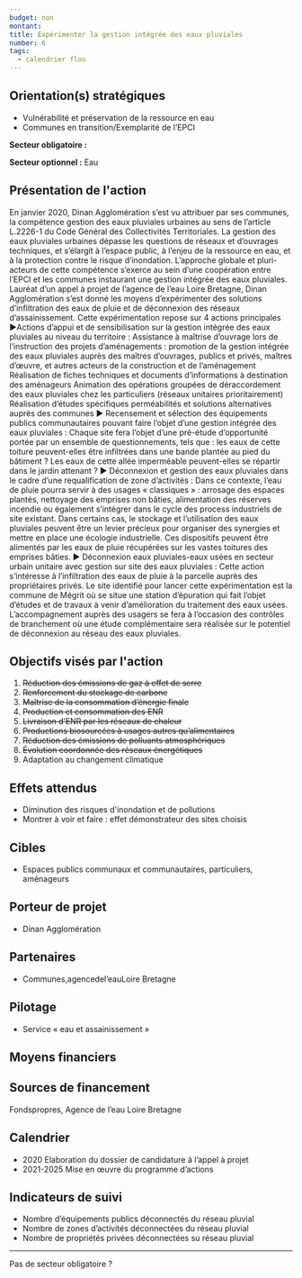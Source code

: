 ```yaml
---
budget: non
montant:
title: Expérimenter la gestion intégrée des eaux pluviales
number: 6
tags:
  - calendrier flou
---
```


## Orientation(s) stratégiques

- Vulnérabilité et préservation de la ressource en eau
- Communes en transition/Exemplarité de l’EPCI

**Secteur obligatoire :**

**Secteur optionnel :** Eau

## Présentation de l'action

En janvier 2020, Dinan Agglomération s’est vu attribuer par ses communes, la compétence gestion des eaux pluviales urbaines au sens de l’article L.2226-1 du Code Général des Collectivités Territoriales. La gestion des eaux pluviales urbaines dépasse les questions de réseaux et d’ouvrages techniques, et s’élargit à l’espace public, à l’enjeu de la ressource en eau, et à la protection contre le risque d’inondation. L’approche globale et pluri-acteurs de cette compétence s’exerce au sein d’une coopération entre l’EPCI et les communes instaurant une gestion intégrée des eaux pluviales. Lauréat d’un appel à projet de l’agence de l’eau Loire Bretagne, Dinan Agglomération s’est donné les moyens d’expérimenter des solutions d’infiltration des eaux de pluie et de déconnexion des réseaux d’assainissement. Cette expérimentation repose sur 4 actions principales
►Actions d’appui et de sensibilisation sur la gestion intégrée des eaux pluviales au niveau du territoire :
Assistance à maîtrise d’ouvrage lors de l’instruction des projets
d’aménagements : promotion de la gestion intégrée des eaux pluviales auprès des maîtres d’ouvrages, publics et privés, maîtres d’œuvre, et autres acteurs de la construction et de l’aménagement
Réalisation de fiches techniques et documents d’informations à destination des aménageurs
Animation des opérations groupées de déraccordement des eaux pluviales chez les particuliers (réseaux unitaires prioritairement)
Réalisation d’études spécifiques perméabilités et solutions alternatives auprès des communes
► Recensement et sélection des équipements publics communautaires pouvant faire l’objet d’une gestion intégrée des eaux pluviales :
Chaque site fera l’objet d’une pré-étude d’opportunité portée par un ensemble de questionnements, tels que : les eaux de cette toiture peuvent-elles être infiltrées dans une bande plantée au pied du bâtiment ? Les eaux de cette allée imperméable peuvent-elles se répartir dans le jardin attenant ?
► Déconnexion et gestion des eaux pluviales dans le cadre d’une requalification de zone d’activités :
Dans ce contexte, l’eau de pluie pourra servir à des usages « classiques » : arrosage des espaces plantés, nettoyage des emprises non bâties, alimentation des réserves incendie ou également s’intégrer dans le cycle des process industriels de site existant.
Dans certains cas, le stockage et l’utilisation des eaux pluviales peuvent être un levier précieux pour organiser des synergies et mettre en place une écologie industrielle. Ces dispositifs peuvent être alimentés par les eaux de pluie récupérées sur les vastes toitures des emprises bâties.
► Déconnexion eaux pluviales-eaux usées en secteur urbain unitaire avec gestion sur site des eaux pluviales :
Cette action s’intéresse à l’infiltration des eaux de pluie à la parcelle auprès des propriétaires privés. Le site identifié pour lancer cette expérimentation est la commune de Mégrit où se situe une station d’épuration qui fait l’objet d’études et de travaux à venir d’amélioration du traitement des eaux usées.
L’accompagnement auprès des usagers se fera à l’occasion des contrôles de branchement où une étude complémentaire sera réalisée sur le potentiel de déconnexion au réseau des eaux pluviales.

## Objectifs visés par l'action

1. ~~Réduction des émissions de gaz à effet de serre~~
2. ~~Renforcement du stockage de carbone~~
3. ~~Maîtrise de la consommation d’énergie finale~~
4. ~~Production et consommation des ENR~~
5. ~~Livraison d’ENR par les réseaux de chaleur~~
6. ~~Productions biosourcées à usages autres qu’alimentaires~~
7. ~~Réduction des émissions de polluants atmosphériques~~
8. ~~Évolution coordonnée des réseaux énergétiques~~
9. Adaptation au changement climatique


## Effets attendus

- Diminution des risques d'inondation et de pollutions
- Montrer à voir et faire : effet démonstrateur des sites choisis

## Cibles

- Espaces publics communaux et communautaires, particuliers, aménageurs

## Porteur de projet

- Dinan Agglomération

## Partenaires

- Communes,agencedel’eauLoire Bretagne

## Pilotage

- Service « eau et assainissement »

## Moyens financiers



## Sources de financement

Fondspropres, Agence de l’eau Loire Bretagne

## Calendrier

- 2020 Elaboration du dossier de candidature à l’appel à projet
- 2021-2025 Mise en œuvre du programme d’actions

## Indicateurs de suivi

- Nombre d’équipements publics déconnectés du réseau pluvial
- Nombre de zones d’activités déconnectées du réseau pluvial
- Nombre de propriétés privées déconnectées su réseau pluvial


---
Pas de secteur obligatoire ?
